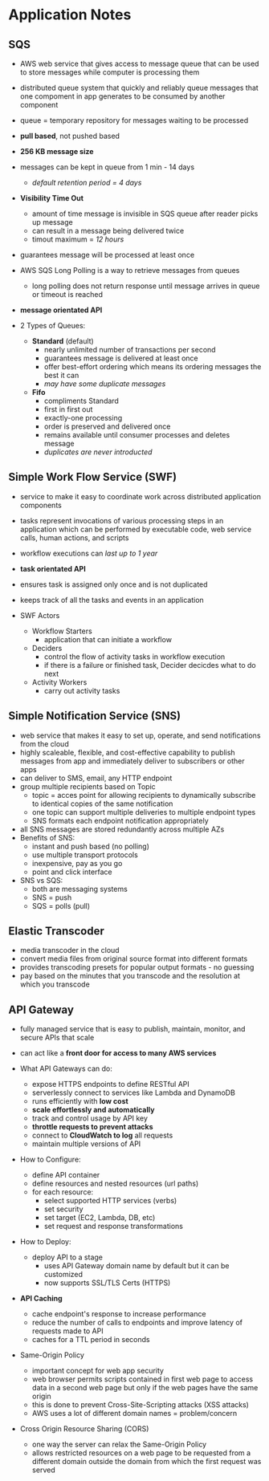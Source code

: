 # Application Notes

## SQS

* AWS web service that gives access to message queue that can be used to store messages while computer is processing them
* distributed queue system that quickly and reliably queue messages that one compoment in app generates to be consumed by another component
* queue = temporary repository for messages waiting to be processed
* **pull based**, not pushed based
* **256 KB message size**
* messages can be kept in queue from 1 min - 14 days
  * *default retention period = 4 days*
* **Visibility Time Out**
  * amount of time message is invisible in SQS queue after reader picks up message
  * can result in a message being delivered twice
  * timout maximum = *12 hours*
* guarantees message will be processed at least once
* AWS SQS Long Polling is a way to retrieve messages from queues
  * long polling does not return response until message arrives in queue or timeout is reached
* **message orientated API**

* 2 Types of Queues:
  * **Standard** (default)
    * nearly unlimited number of transactions per second
    * guarantees message is delivered at least once
    * offer best-effort ordering which means its ordering messages the best it can
    * *may have some duplicate messages*
  * **Fifo**
    * compliments Standard
    * first in first out
    * exactly-one processing
    * order is preserved and delivered once
    * remains available until consumer processes and deletes message
    * *duplicates are never introducted*

## Simple Work Flow Service (SWF)

* service to make it easy to coordinate work across distributed application components
* tasks represent invocations of various processing steps in an application which can be performed by executable code, web service calls, human actions, and scripts
* workflow executions can *last up to 1 year*
* **task orientated API**
* ensures task is assigned only once and is not duplicated
* keeps track of all the tasks and events in an application

* SWF Actors
  * Workflow Starters
    * application that can initiate a workflow
  * Deciders
    * control the flow of activity tasks in workflow execution
    * if there is a failure or finished task, Decider decicdes what to do next
  * Activity Workers
    * carry out activity tasks

## Simple Notification Service (SNS)

* web service that makes it easy to set up, operate, and send notifications from the cloud
* highly scaleable, flexible, and cost-effective capability to publish messages from app  and immediately deliver to subscribers or other apps
* can deliver to SMS, email, any HTTP endpoint
* group multiple recipients based on Topic
  * topic = acces point for allowing recipients to dynamically subscribe to identical copies of the same notification
  * one topic can support multiple deliveries to multiple endpoint types
  * SNS formats each endpoint notification appropriately
* all SNS messages are stored redundantly across multiple AZs
* Benefits of SNS:
  * instant and push based (no polling)
  * use multiple transport protocols
  * inexpensive, pay as you go
  * point and click interface
* SNS vs SQS:
  * both are messaging systems
  * SNS = push
  * SQS = polls (pull)

## Elastic Transcoder

* media transcoder in the cloud
* convert media files from original source format into different formats
* provides transcoding presets for popular output formats - no guessing
* pay based on the minutes that you transcode and the resolution at which you transcode

## API Gateway

* fully managed service that is easy to publish, maintain, monitor, and secure APIs that scale
* can act like a **front door for access to many AWS services**

* What API Gateways can do:
  * expose HTTPS endpoints to define RESTful API
  * serverlessly connect to services like Lambda and DynamoDB
  * runs efficiently with **low cost**
  * **scale effortlessly and automatically**
  * track and control usage by API key
  * **throttle requests to prevent attacks**
  * connect to **CloudWatch to log** all requests
  * maintain multiple versions of API

* How to Configure:
  * define API container
  * define resources and nested resources (url paths)
  * for each resource:
    * select supported HTTP services (verbs)
    * set security
    * set target (EC2, Lambda, DB, etc)
    * set request and response transformations

* How to Deploy:
  * deploy API to a stage
    * uses API Gateway domain name by default but it can be customized
    * now supports SSL/TLS Certs (HTTPS)

* **API Caching**
  * cache endpoint's response to increase performance
  * reduce the number of calls to endpoints and improve latency of requests made to API
  * caches for a TTL period in seconds

* Same-Origin Policy
  * important concept for web app security
  * web browser permits scripts contained in first web page to access data in a second web page but only if the web pages have the same origin
  * this is done to prevent Cross-Site-Scripting attacks (XSS attacks)
  * AWS uses a lot of different domain names = problem/concern

* Cross Origin Resource Sharing (CORS)
  * one way the server can relax the Same-Origin Policy
  * allows restricted resources on a web page to be requested from a different domain outside the domain from which the first request was served

